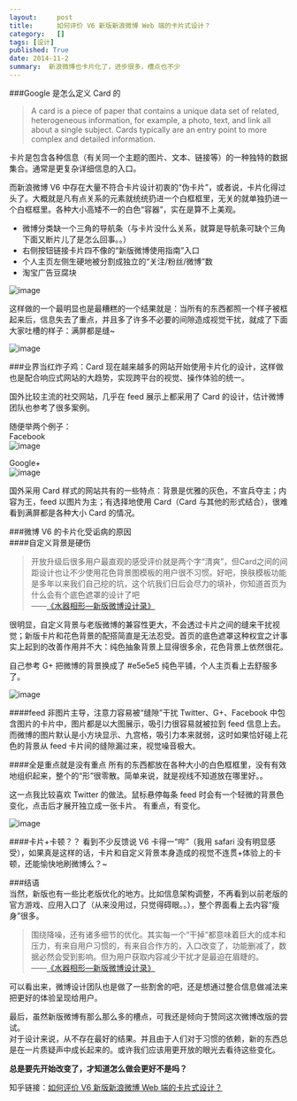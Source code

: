 ```yaml
---
layout:     post
title:      如何评价 V6 新版新浪微博 Web 端的卡片式设计？
category:   []
tags: [设计]
published: True
date: 2014-11-2
summary:  新浪微博也卡片化了，进步很多，槽点也不少
--- 
```


###Google 是怎么定义 Card 的
>A card is a piece of paper that contains a unique data set of related, heterogeneous information, for example, a photo, text, and link all about a single subject. Cards typically are an entry point to more complex and detailed information.

卡片是包含各种信息（有关同一个主题的图片、文本、链接等）的一种独特的数据集合。通常是更复杂详细信息的入口。   
 
而新浪微博 V6 中存在大量不符合卡片设计初衷的“伪卡片”，或者说，卡片化得过头了。大概就是凡有点关系的元素就统统扔进一个白框框里，无关的就单独扔进一个白框框里。各种大小高矮不一的白色“容器”，实在是算不上美观。  
  
* 微博分类缺一个三角的导航条（与卡片没什么关系，就算是导航条可缺个三角下面又断片儿了是怎么回事。。）  
* 右侧按钮链接卡片四不像的“新版微博使用指南”入口  
* 个人主页左侧生硬地被分割成独立的“关注/粉丝/微博”数  
* 淘宝广告豆腐块
  
![image](http://i2.tietuku.com/92a56eaaf5daa092.jpg)  

这样做的一个最明显也是最糟糕的一个结果就是：当所有的东西都照一个样子被框起来后，信息失去了重点，并且多了许多不必要的间隙造成视觉干扰，就成了下面大家吐槽的样子：满屏都是缝~

![image](http://i2.tietuku.com/ca14b1c30fb9ac6b.png)  

###业界当红炸子鸡：Card
现在越来越多的网站开始使用卡片化的设计，这样做也是配合响应式网站的大趋势，实现跨平台的视觉、操作体验的统一。    

国外比较主流的社交网站，几乎在 feed 展示上都采用了 Card 的设计，估计微博团队也参考了很多案例。  

随便举两个例子：    
Facebook  
![image](http://i2.tietuku.com/86c6afa1c438959f.png)  
  
Google+  
![image](http://i2.tietuku.com/04783f7457ff4695.png)  

  
国外采用 Card 样式的网站共有的一些特点：背景是优雅的灰色，不宣兵夺主；内容为王，feed 以图片为主；有选择地使用 Card（Card 与其他的形式结合），很难看到满屏都是各种大小 Card 的情况。  

###微博 V6 的卡片化受诟病的原因  
####自定义背景是硬伤
>开放升级后很多用户最直观的感受评价就是两个字“清爽”，但Card之间的间距设计也让不少使用花色背景图模板的用户很不习惯。好吧，换肤模板功能是多年以来我们自己挖的坑，这个坑我们日后会尽力的填补，你知道首页为什么会有个底色遮罩的设计了吧  
——[《水器相形—新版微博设计录》](http://weibo.com/p/1001603771091800720344)  
  
很明显，自定义背景与老版微博的兼容性更大，不会透过卡片之间的缝来干扰视觉；新版卡片和花色背景的配搭简直是无法忍受。首页的底色遮罩这种权宜之计事实上起到的改善作用并不大：纯色抽象背景上显得很多余，花色背景上依然很花。 
  
自己参考 G+ 把微博的背景换成了 #e5e5e5 纯色平铺，个人主页看上去舒服多了。  
  
![image](http://i2.tietuku.com/b92c82aad988bc78.png)  
  
####feed 非图片主导，注意力容易被“缝隙”干扰
Twitter、G+、Facebook 中包含图片的卡片中，图片都是以大图展示，吸引力很容易就被拉到 feed 信息上去。而微博的图片默认是小方块显示、九宫格，吸引力本来就弱，这时如果恰好碰上花色的背景从 feed 卡片间的缝隙漏过来，视觉噪音极大。  
  
####全是重点就是没有重点
所有的东西都放在各种大小的白色框框里，没有有效地组织起来，整个的“形”很零散。简单来说，就是视线不知道放在哪里好。。  
  
这一点我比较喜欢 Twitter 的做法。鼠标悬停每条 feed 时会有一个轻微的背景色变化，点击后才展开独立成一张卡片。 有重点，有变化。  
  
![image](http://i2.tietuku.com/2d76c33dd684749e.jpg)  
  
####卡片+卡顿？？
看到不少反馈说 V6 卡得一“哔”（我用 safari 没有明显感受），如果真是这样的话，卡片和自定义背景本身造成的视觉不连贯+体验上的卡顿，还能愉快地刷微博么？~  
  
###结语  
当然，新版也有一些比老版优化的地方。比如信息架构调整，不再看到以前老版的官方游戏、应用入口了（从来没用过，只觉得碍眼。。），整个界面看上去内容“瘦身”很多。  

>围绕降噪，还有诸多细节的优化。其实每一个“干掉”都意味着巨大的成本和压力，有来自用户习惯的，有来自合作方的，入口改变了，功能删减了，数据必然会受到影响。但为用户获取内容减少干扰才是最迫在眉睫的。  
——[《水器相形—新版微博设计录》](http://weibo.com/p/1001603771091800720344) 
  
可以看出来，微博设计团队也是做了一些割舍的吧，还是想通过整合信息做减法来把更好的体验呈现给用户。

最后，虽然新版微博有那么那么多的槽点，可我还是倾向于赞同这次微博改版的尝试。  
对于设计来说，从不存在最好的结果。并且由于人们对于习惯的依赖，新的东西总是在一片质疑声中成长起来的。或许我们应该用更开放的眼光去看待这些变化。
  
**总是要先开始改变了，才知道怎么做会更好不是吗？**  

  
  
知乎链接：[如何评价 V6 新版新浪微博 Web 端的卡片式设计？](http://www.zhihu.com/question/26013430/answer/32818188?group_id=512900939510726656#comment-62771948)